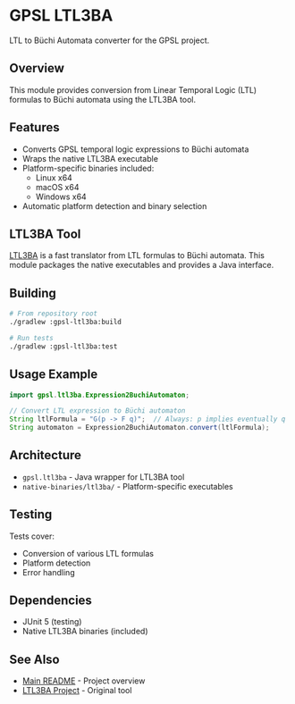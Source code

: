 # GPSL LTL3BA

LTL to Büchi Automata converter for the GPSL project.

## Overview

This module provides conversion from Linear Temporal Logic (LTL) formulas to Büchi automata using the LTL3BA tool.

## Features

- Converts GPSL temporal logic expressions to Büchi automata
- Wraps the native LTL3BA executable
- Platform-specific binaries included:
  - Linux x64
  - macOS x64  
  - Windows x64
- Automatic platform detection and binary selection

## LTL3BA Tool

[LTL3BA](https://sourceforge.net/projects/ltl3ba/) is a fast translator from LTL formulas to Büchi automata. This module packages the native executables and provides a Java interface.

## Building

```bash
# From repository root
./gradlew :gpsl-ltl3ba:build

# Run tests
./gradlew :gpsl-ltl3ba:test
```

## Usage Example

```java
import gpsl.ltl3ba.Expression2BuchiAutomaton;

// Convert LTL expression to Büchi automaton
String ltlFormula = "G(p -> F q)";  // Always: p implies eventually q
String automaton = Expression2BuchiAutomaton.convert(ltlFormula);
```

## Architecture

- `gpsl.ltl3ba` - Java wrapper for LTL3BA tool
- `native-binaries/ltl3ba/` - Platform-specific executables

## Testing

Tests cover:
- Conversion of various LTL formulas
- Platform detection
- Error handling

## Dependencies

- JUnit 5 (testing)
- Native LTL3BA binaries (included)

## See Also

- [Main README](../README.md) - Project overview
- [LTL3BA Project](https://sourceforge.net/projects/ltl3ba/) - Original tool
